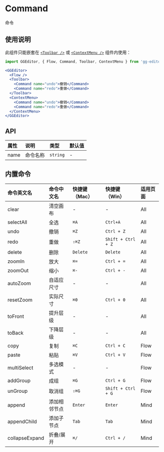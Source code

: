 # Command

命令

## 使用说明

此组件只能嵌套在 [`<Toolbar />`](toolbar.zh-CN.md) 或 [`<ContextMenu />`](contextMenu.zh-CN.md) 组件内使用：

```jsx
import GGEditor, { Flow, Command, Toolbar, ContextMenu } from 'gg-editor';

<GGEditor>
  <Flow />
  <Toolbar>
    <Command name="undo">撤销</Command>
    <Command name="redo">重做</Command>
  </Toolbar>
  <ContextMenu>
    <Command name="undo">撤销</Command>
    <Command name="redo">重做</Command>
  </ContextMenu>
</GGEditor>
```

## API

| 属性 | 说明 | 类型 | 默认值 |
| :--- | :--- | :--- | :--- |
| name | 命令名称 | `string` | - |

## 内置命令

| 命令英文名 | 命令中文名 | 快捷键（Mac） | 快捷键（Win） | 适用页面 |
| :--- | :--- | :--- | :--- | :--- |
| clear | 清空画布 | - | - | All |
| selectAll | 全选 | `⌘A` | `Ctrl+A` | All |
| undo | 撤销 | `⌘Z` | `Ctrl + Z` | All |
| redo | 重做 | `⇧⌘Z` | `Shift + Ctrl + Z` | All |
| delete | 删除 | `Delete` | `Delete` | All |
| zoomIn | 放大 | `⌘=` | `Ctrl + =` | All |
| zoomOut | 缩小 | `⌘-` | `Ctrl + -` | All |
| autoZoom | 自适应尺寸 | - | - | All |
| resetZoom | 实际尺寸 | `⌘0` | `Ctrl + 0` | All |
| toFront | 提升层级 | - | - | All |
| toBack | 下降层级 | - | - | All |
| copy | 复制 | `⌘C` | `Ctrl + C` | Flow |
| paste | 粘贴 | `⌘V` | `Ctrl + V` | Flow |
| multiSelect | 多选模式 | - | - | Flow |
| addGroup | 成组 | `⌘G` | `Ctrl + G` | Flow |
| unGroup | 取消组 | `⇧⌘G` | `Shift + Ctrl + G` | Flow |
| append | 添加相邻节点 | `Enter` | `Enter` | Mind |
| appendChild | 添加子节点 | `Tab` | `Tab` | Mind |
| collapseExpand | 折叠/展开 | `⌘/` | `Ctrl + /` | Mind |
